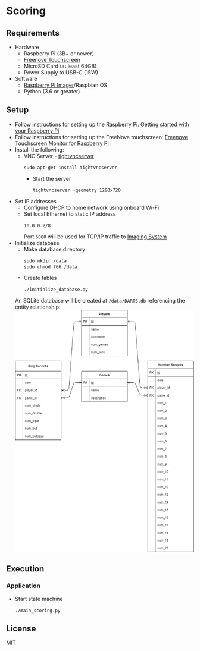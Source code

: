 # Scoring

## Requirements
- Hardware
    - Raspberry Pi (3B+ or newer)
    - [Freenove Touchscreen](https://www.amazon.com/FREENOVE-Touchscreen-Raspberry-Capacitive-Driver-Free/dp/B0B455LDKH)
    - MicroSD Card (at least 64GB)
    - Power Supply to USB-C (15W)
- Software
    - [Raspberry Pi Imager](https://www.raspberrypi.com/documentation/computers/getting-started.html#raspberry-pi-imager)/Raspbian OS
    - Python (3.6 or greater)

## Setup
- Follow instructions for setting up the Raspberry Pi: [Getting started with your Raspberry Pi](https://www.raspberrypi.com/documentation/computers/getting-started.html)
- Follow instructions for setting up the FreeNove touchscreen: [Freenove Touchscreen Monitor for Raspberry Pi](https://github.com/Freenove/Freenove_Touchscreen_Monitor_for_Raspberry_Pi)
- Install the following:
    - VNC Server - [tightvncserver](https://www.tightvnc.com/)
        ```
        sudo apt-get install tightvncserver
        ```
        - Start the server
            ```
            tightvncserver -geometry 1280x720
            ```
- Set IP addresses
    - Configure DHCP to home network using onboard Wi-Fi
    - Set local Ethernet to static IP address
        ```
        10.0.0.2/8
        ```
        Port `5000` will be used for TCP/IP traffic to [Imaging System](https://github.com/kparlak/dart-scoring-system/tree/main/imaging)
- Initialize database
    - Make database directory
        ```
        sudo mkdir /data
        sudo chmod 766 /data
        ```
    - Create tables
        ```
        ./initialize_database.py
        ```
    An SQLite database will be created at `/data/DARTS.db` referencing the entity relationship:
    ![DARTS Database](documentation/Database_Diagram.png)

## Execution

### Application
- Start state machine
    ```
    ./main_scoring.py
    ```

## License
MIT
